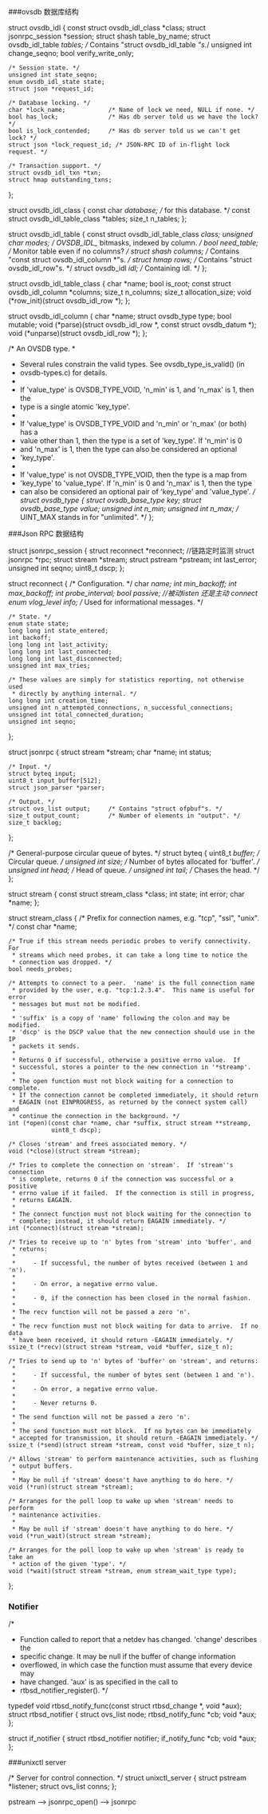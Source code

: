 ###ovsdb 数据库结构

struct ovsdb_idl {
    const struct ovsdb_idl_class *class;
    struct jsonrpc_session *session;
    struct shash table_by_name;
    struct ovsdb_idl_table *tables; /* Contains "struct ovsdb_idl_table *"s.*/
    unsigned int change_seqno;
    bool verify_write_only;

    /* Session state. */
    unsigned int state_seqno;
    enum ovsdb_idl_state state;
    struct json *request_id;

    /* Database locking. */
    char *lock_name;            /* Name of lock we need, NULL if none. */
    bool has_lock;              /* Has db server told us we have the lock? */
    bool is_lock_contended;     /* Has db server told us we can't get lock? */
    struct json *lock_request_id; /* JSON-RPC ID of in-flight lock request. */

    /* Transaction support. */
    struct ovsdb_idl_txn *txn;
    struct hmap outstanding_txns;
};

struct ovsdb_idl_class {
    const char *database;       /* <db-name> for this database. */
    const struct ovsdb_idl_table_class *tables;
    size_t n_tables;
};

struct ovsdb_idl_table {
    const struct ovsdb_idl_table_class *class;
    unsigned char *modes;    /* OVSDB_IDL_* bitmasks, indexed by column. */
    bool need_table;         /* Monitor table even if no columns? */
    struct shash columns;    /* Contains "const struct ovsdb_idl_column *"s. */
    struct hmap rows;        /* Contains "struct ovsdb_idl_row"s. */
    struct ovsdb_idl *idl;   /* Containing idl. */
};

struct ovsdb_idl_table_class {
    char *name;
    bool is_root;
    const struct ovsdb_idl_column *columns;
    size_t n_columns;
    size_t allocation_size;
    void (*row_init)(struct ovsdb_idl_row *);
};

struct ovsdb_idl_column {
    char *name;
    struct ovsdb_type type;
    bool mutable;
    void (*parse)(struct ovsdb_idl_row *, const struct ovsdb_datum *);
    void (*unparse)(struct ovsdb_idl_row *);
};

/* An OVSDB type.
 *
 * Several rules constrain the valid types.  See ovsdb_type_is_valid() (in
 * ovsdb-types.c) for details.
 *
 * If 'value_type' is OVSDB_TYPE_VOID, 'n_min' is 1, and 'n_max' is 1, then the
 * type is a single atomic 'key_type'.
 *
 * If 'value_type' is OVSDB_TYPE_VOID and 'n_min' or 'n_max' (or both) has a
 * value other than 1, then the type is a set of 'key_type'.  If 'n_min' is 0
 * and 'n_max' is 1, then the type can also be considered an optional
 * 'key_type'.
 *
 * If 'value_type' is not OVSDB_TYPE_VOID, then the type is a map from
 * 'key_type' to 'value_type'.  If 'n_min' is 0 and 'n_max' is 1, then the type
 * can also be considered an optional pair of 'key_type' and 'value_type'.
 */
struct ovsdb_type {
    struct ovsdb_base_type key;
    struct ovsdb_base_type value;
    unsigned int n_min;
    unsigned int n_max;         /* UINT_MAX stands in for "unlimited". */
};


###Json RPC 数据结构

struct jsonrpc_session {
    struct reconnect *reconnect; //链路定时监测
    struct jsonrpc *rpc;
    struct stream *stream;
    struct pstream *pstream;
    int last_error;
    unsigned int seqno;
    uint8_t dscp;
};

struct reconnect {
    /* Configuration. */
    char *name;
    int min_backoff;
    int max_backoff;
    int probe_interval;
    bool passive;               //被动listen 还是主动 connect
    enum vlog_level info;       /* Used for informational messages. */

    /* State. */
    enum state state;
    long long int state_entered;
    int backoff;
    long long int last_activity;
    long long int last_connected;
    long long int last_disconnected;
    unsigned int max_tries;

    /* These values are simply for statistics reporting, not otherwise used
     * directly by anything internal. */
    long long int creation_time;
    unsigned int n_attempted_connections, n_successful_connections;
    unsigned int total_connected_duration;
    unsigned int seqno;
};

struct jsonrpc {
    struct stream *stream;
    char *name;
    int status;

    /* Input. */
    struct byteq input;
    uint8_t input_buffer[512];
    struct json_parser *parser;

    /* Output. */
    struct ovs_list output;     /* Contains "struct ofpbuf"s. */
    size_t output_count;        /* Number of elements in "output". */
    size_t backlog;
};

/* General-purpose circular queue of bytes. */
struct byteq {
    uint8_t *buffer;            /* Circular queue. */
    unsigned int size;          /* Number of bytes allocated for 'buffer'. */
    unsigned int head;          /* Head of queue. */
    unsigned int tail;          /* Chases the head. */
};

struct stream {
    const struct stream_class *class;
    int state;
    int error;
    char *name;
};

struct stream_class {
    /* Prefix for connection names, e.g. "tcp", "ssl", "unix". */
    const char *name;

    /* True if this stream needs periodic probes to verify connectivity.  For
     * streams which need probes, it can take a long time to notice the
     * connection was dropped. */
    bool needs_probes;

    /* Attempts to connect to a peer.  'name' is the full connection name
     * provided by the user, e.g. "tcp:1.2.3.4".  This name is useful for error
     * messages but must not be modified.
     *
     * 'suffix' is a copy of 'name' following the colon and may be modified.
     * 'dscp' is the DSCP value that the new connection should use in the IP
     * packets it sends.
     *
     * Returns 0 if successful, otherwise a positive errno value.  If
     * successful, stores a pointer to the new connection in '*streamp'.
     *
     * The open function must not block waiting for a connection to complete.
     * If the connection cannot be completed immediately, it should return
     * EAGAIN (not EINPROGRESS, as returned by the connect system call) and
     * continue the connection in the background. */
    int (*open)(const char *name, char *suffix, struct stream **streamp,
                uint8_t dscp);

    /* Closes 'stream' and frees associated memory. */
    void (*close)(struct stream *stream);

    /* Tries to complete the connection on 'stream'.  If 'stream''s connection
     * is complete, returns 0 if the connection was successful or a positive
     * errno value if it failed.  If the connection is still in progress,
     * returns EAGAIN.
     *
     * The connect function must not block waiting for the connection to
     * complete; instead, it should return EAGAIN immediately. */
    int (*connect)(struct stream *stream);

    /* Tries to receive up to 'n' bytes from 'stream' into 'buffer', and
     * returns:
     *
     *     - If successful, the number of bytes received (between 1 and 'n').
     *
     *     - On error, a negative errno value.
     *
     *     - 0, if the connection has been closed in the normal fashion.
     *
     * The recv function will not be passed a zero 'n'.
     *
     * The recv function must not block waiting for data to arrive.  If no data
     * have been received, it should return -EAGAIN immediately. */
    ssize_t (*recv)(struct stream *stream, void *buffer, size_t n);

    /* Tries to send up to 'n' bytes of 'buffer' on 'stream', and returns:
     *
     *     - If successful, the number of bytes sent (between 1 and 'n').
     *
     *     - On error, a negative errno value.
     *
     *     - Never returns 0.
     *
     * The send function will not be passed a zero 'n'.
     *
     * The send function must not block.  If no bytes can be immediately
     * accepted for transmission, it should return -EAGAIN immediately. */
    ssize_t (*send)(struct stream *stream, const void *buffer, size_t n);

    /* Allows 'stream' to perform maintenance activities, such as flushing
     * output buffers.
     *
     * May be null if 'stream' doesn't have anything to do here. */
    void (*run)(struct stream *stream);

    /* Arranges for the poll loop to wake up when 'stream' needs to perform
     * maintenance activities.
     *
     * May be null if 'stream' doesn't have anything to do here. */
    void (*run_wait)(struct stream *stream);

    /* Arranges for the poll loop to wake up when 'stream' is ready to take an
     * action of the given 'type'. */
    void (*wait)(struct stream *stream, enum stream_wait_type type);
};

### Notifier
/*
 * Function called to report that a netdev has changed.  'change' describes the
 * specific change.  It may be null if the buffer of change information
 * overflowed, in which case the function must assume that every device may
 * have changed.  'aux' is as specified in the call to
 * rtbsd_notifier_register().
 */

typedef void rtbsd_notify_func(const struct rtbsd_change *, void *aux);
struct rtbsd_notifier {
    struct ovs_list node;
    rtbsd_notify_func *cb;
    void *aux;
};

struct if_notifier {
    struct rtbsd_notifier notifier;
    if_notify_func *cb;
    void *aux;
};

###unixctl server

/* Server for control connection. */
struct unixctl_server {
    struct pstream *listener;
    struct ovs_list conns;
};


pstream --> jsonrpc_open() --> jsonrpc
